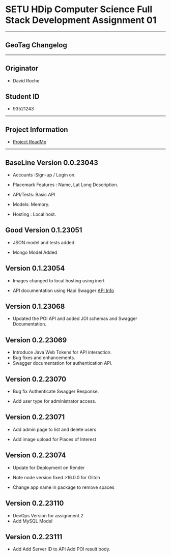 # SETU HDip Computer Science  Full Stack Development Assignment 01

---

## GeoTag Changelog

---

## Originator

- David Roche

## Student ID  

- 93521243

---

## Project Information

- [Project ReadMe](/readme.md)

---

## BaseLine Version 0.0.23043

- Accounts :Sign-up / Login on.

- Placemark Features : Name, Lat Long Description.

- API/Tests: Basic API

- Models: Memory.

- Hosting : Local host.

## Good Version 0.1.23051

- JSON model and tests added

- Mongo Model Added

## Version 0.1.23054

- Images changed to local hosting using inert

- API documentation using Hapi Swagger [API Info](http://localhost:3000/documentation)

## Version 0.1.23068

- Updated the POI API and added JOI schemas and Swagger Documentation.

## Version 0.2.23069

- Introduce Java Web Tokens for API interaction.
- Bug fixes and enhancements.
- Swagger documentation for authentication API.

## Version 0.2.23070

- Bug fix Authenticate Swagger Response.

- Add user type for administrator access.

## Version 0.2.23071

- Add admin page to list and delete users

- Add image upload for Places of Interest

## Version 0.2.23074

- Update for Deployment on Render

- Note node version fixed >16.0.0 for Glitch

- Change app name in package to remove spaces

## Version 0.2.23110

- DevOps Version for assignment 2
- Add MySQL Model

## Version 0.2.23111

- Add Add Server ID to API Add POI result body.